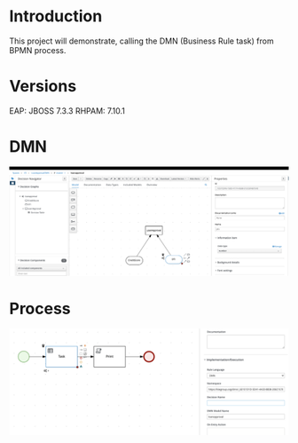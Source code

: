 Introduction
=============
This project will demonstrate, calling the DMN (Business Rule task) from BPMN process.

Versions
========
EAP: JBOSS 7.3.3
RHPAM: 7.10.1

DMN
===
![DMN](images/dmn.png)

Process
=======
![BPMN Process](images/bpmn_process.png)

